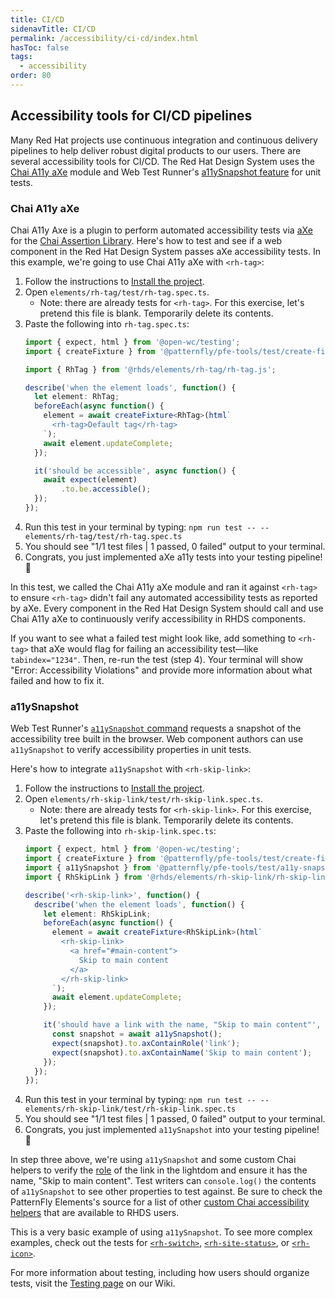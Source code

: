 ```yaml
---
title: CI/CD
sidenavTitle: CI/CD
permalink: /accessibility/ci-cd/index.html
hasToc: false
tags:
  - accessibility
order: 80
---
```


## Accessibility tools for CI/CD pipelines

Many Red Hat projects use continuous integration and continuous delivery pipelines to help deliver robust digital products to our users. There are several accessibility tools for CI/CD. The Red Hat Design System uses the [Chai A11y aXe](https://open-wc.org/docs/testing/chai-a11y-axe/) module and Web Test Runner's [a11ySnapshot feature](https://modern-web.dev/docs/test-runner/commands/#accessibility-snapshot) for unit tests.

### Chai A11y aXe

Chai A11y Axe is a plugin to perform automated accessibility tests via [aXe](https://www.deque.com/axe/) for the [Chai Assertion Library](https://www.chaijs.com/). Here's how to test and see if a web component in the Red Hat Design System passes aXe accessibility tests. In this example, we're going to use Chai A11y aXe with `<rh-tag>`:

1. Follow the instructions to [Install the project](https://ux.redhat.com/get-started/developers/contributing/).
1. Open `elements/rh-tag/test/rh-tag.spec.ts`.
    * Note: there are already tests for `<rh-tag>`. For this exercise, let's pretend this file is blank. Temporarily delete its contents.
1. Paste the following into `rh-tag.spec.ts`:
    ```ts
    import { expect, html } from '@open-wc/testing';
    import { createFixture } from '@patternfly/pfe-tools/test/create-fixture.js';

    import { RhTag } from '@rhds/elements/rh-tag/rh-tag.js';

    describe('when the element loads', function() {
      let element: RhTag;
      beforeEach(async function() {
        element = await createFixture<RhTag>(html`
          <rh-tag>Default tag</rh-tag>
        `);
        await element.updateComplete;
      });

      it('should be accessible', async function() {
        await expect(element)
            .to.be.accessible();
      });
    });
    ```
1. Run this test in your terminal by typing: `npm run test -- -- elements/rh-tag/test/rh-tag.spec.ts`
1. You should see "1/1 test files | 1 passed, 0 failed" output to your terminal.
1. Congrats, you just implemented aXe a11y tests into your testing pipeline! 🎉

In this test, we called the Chai A11y aXe module and ran it against `<rh-tag>` to ensure `<rh-tag>` didn't fail any automated accessibility tests as reported by aXe. Every component in the Red Hat Design System should call and use Chai A11y aXe to continuously verify accessibility in RHDS components.

If you want to see what a failed test might look like, add something to `<rh-tag>` that aXe would flag for failing an accessibility test—like `tabindex="1234"`. Then, re-run the test (step 4). Your terminal will show "Error: Accessibility Violations" and provide more information about what failed and how to fix it.

### a11ySnapshot

Web Test Runner's [`a11ySnapshot` command](https://modern-web.dev/docs/test-runner/commands/#accessibility-snapshot) requests a snapshot of the accessibility tree built in the browser. Web component authors can use `a11ySnapshot` to verify accessibility properties in unit tests.

Here's how to integrate `a11ySnapshot` with `<rh-skip-link>`:

1. Follow the instructions to [Install the project](https://ux.redhat.com/get-started/developers/contributing/).
1. Open `elements/rh-skip-link/test/rh-skip-link.spec.ts`.
    * Note: there are already tests for `<rh-skip-link>`. For this exercise, let's pretend this file is blank. Temporarily delete its contents.
1. Paste the following into `rh-skip-link.spec.ts`:
    ```ts
    import { expect, html } from '@open-wc/testing';
    import { createFixture } from '@patternfly/pfe-tools/test/create-fixture.js';
    import { a11ySnapshot } from '@patternfly/pfe-tools/test/a11y-snapshot.js';
    import { RhSkipLink } from '@rhds/elements/rh-skip-link/rh-skip-link.js';

    describe('<rh-skip-link>', function() {
      describe('when the element loads', function() {
        let element: RhSkipLink;
        beforeEach(async function() {
          element = await createFixture<RhSkipLink>(html`
            <rh-skip-link>
              <a href="#main-content">
                Skip to main content
              </a>
            </rh-skip-link>
          `);
          await element.updateComplete;
        });

        it('should have a link with the name, "Skip to main content"', async function() {
          const snapshot = await a11ySnapshot();
          expect(snapshot).to.axContainRole('link');
          expect(snapshot).to.axContainName('Skip to main content');
        });
      });
    });
    ```
1. Run this test in your terminal by typing: `npm run test -- -- elements/rh-skip-link/test/rh-skip-link.spec.ts`
1. You should see "1/1 test files | 1 passed, 0 failed" output to your terminal.
1. Congrats, you just implemented `a11ySnapshot` into your testing pipeline! 🎉

In step three above, we're using `a11ySnapshot` and some custom Chai helpers to verify the [role](https://developer.mozilla.org/en-US/docs/Web/Accessibility/ARIA/Roles/link_role) of the link in the lightdom and ensure it has the name, "Skip to main content". Test writers can `console.log()` the contents of `a11ySnapshot` to see other properties to test against. Be sure to check the PatternFly Elements's source for a list of other [custom Chai accessibility helpers](https://github.com/patternfly/patternfly-elements/blob/main/tools/pfe-tools/test/a11y-snapshot.ts#L321-L332) that are available to RHDS users.

This is a very basic example of using `a11ySnapshot`. To see more complex examples, check out the tests for [`<rh-switch>`](https://github.com/RedHat-UX/red-hat-design-system/blob/main/elements/rh-switch/test/rh-switch.spec.ts), [`<rh-site-status>`](https://github.com/RedHat-UX/red-hat-design-system/blob/main/elements/rh-site-status/test/rh-site-status.spec.ts), or [`<rh-icon>`](https://github.com/RedHat-UX/red-hat-design-system/blob/main/elements/rh-icon/test/rh-icon.spec.ts).

For more information about testing, including how users should organize tests, visit the [Testing page](https://github.com/RedHat-UX/red-hat-design-system/wiki/Testing) on our Wiki.
